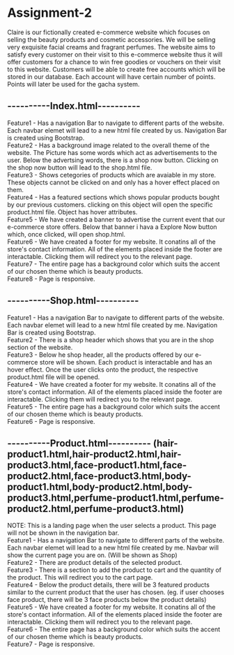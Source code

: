 # Assignment-2
Claire is our fictionally created e-commerce website which focuses on selling the beauty products and cosmetic accessories. We will be selling very exquisite facial creams and fragrant perfumes. The website aims to satisfy every customer on their visit to this e-commerce website thus it will offer customers for a chance to win free goodies or vouchers on their visit to this website. Customers will be able to create free accounts which will be stored in our database. Each account will have certain number of points. Points will later be used for the gacha system.

## ----------Index.html----------
Feature1 - Has a navigation Bar to navigate to different parts of the website. Each navbar elemet will lead to a new html file created by us. Navigation Bar is created using Bootstrap. <br />
Feature2 - Has a background image related to the overall theme of the website. The Picture has some words which act as advertisements to the user. Below the advertsing words, there is a shop now button. Clicking on the shop now button will lead to the shop.html file. <br />
Feature3 - Shows cetegories of products which are avaiable in my store. These objects cannot be clicked on and only has a hover effect placed on them.<br />
Feature4 - Has a featured sections which shows popular products bought by our previous customers. clicking on this object will open the specific product.html file. Object has hover attributes.<br />
Feature5 - We have created a banner to advertise the current event that our e-commerce store offers. Below that banner i hava a Explore Now button which, once clicked, will open shop.html.<br />
Feature6 - We have created a footer for my website. It conatins all of the store's contact information. All of the elements placed inside the footer are interactable. Clicking them will redirect you to the relevant page.<br />
Feature7 - The entire page has a background color which suits the accent of our chosen theme which is beauty products.<br />
Feature8 - Page is responsive.

## ----------Shop.html----------
Feature1 - Has a navigation Bar to navigate to different parts of the website. Each navbar elemet will lead to a new html file created by me. Navigation Bar is created using Bootstrap.<br />
Feature2 - There is a shop header which shows that you are in the shop section of the website.<br />
Feature3 - Below he shop header, all the products offered by our e-commerce store will be shown. Each product is interactable and has an hover effect. Once the user clicks onto the product, the respective product.html file will be opened.<br />
Feature4 -  We have created a footer for my website. It conatins all of the store's contact information. All of the elements placed inside the footer are interactable. Clicking them will redirect you to the relevant page.<br />
Feature5 - The entire page has a background color which suits the accent of our chosen theme which is beauty products.<br />
Feature6 - Page is responsive.<br />

## ----------Product.html---------- (hair-product1.html,hair-product2.html,hair-product3.html,face-product1.html,face-product2.html,face-product3.html,body-product1.html,body-product2.html,body-product3.html,perfume-product1.html,perfume-product2.html,perfume-product3.html)
NOTE: This is a landing page when the user selects a product. This page will not be shown in the navigation bar.<br />
Feature1 - Has a navigation Bar to navigate to different parts of the website. Each navbar elemet will lead to a new html file created by me. Navbar will show the current page you are on. (Will be shown as Shop)<br />
Feature2 - There are product details of the selected product. <br />
Feature3 - There is a section to add the product to cart and the quantity of the product. This will redirect you to the cart page.<br />
Feature4 - Below the product details, there will be 3 featured products similar to the current product that the user has chosen. (eg. if user chooses face product, there will be 3 face products below the product details)<br />
Feature5 -  We have created a footer for my website. It conatins all of the store's contact information. All of the elements placed inside the footer are interactable. Clicking them will redirect you to the relevant page.<br />
Feature6 - The entire page has a background color which suits the accent of our chosen theme which is beauty products.<br />
Feature7 - Page is responsive.<br />